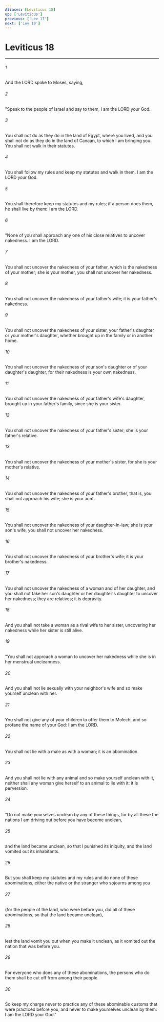 ```yaml
---
Aliases: [Leviticus 18]
up: ['Leviticus']
previous: ['Lev 17']
next: ['Lev 19']
---
```

# Leviticus 18
***



###### 1 
And the LORD spoke to Moses, saying, 

###### 2 
"Speak to the people of Israel and say to them, I am the LORD your God. 

###### 3 
You shall not do as they do in the land of Egypt, where you lived, and you shall not do as they do in the land of Canaan, to which I am bringing you. You shall not walk in their statutes. 

###### 4 
You shall follow my rules and keep my statutes and walk in them. I am the LORD your God. 

###### 5 
You shall therefore keep my statutes and my rules; if a person does them, he shall live by them: I am the LORD. 

###### 6 
"None of you shall approach any one of his close relatives to uncover nakedness. I am the LORD. 

###### 7 
You shall not uncover the nakedness of your father, which is the nakedness of your mother; she is your mother, you shall not uncover her nakedness. 

###### 8 
You shall not uncover the nakedness of your father's wife; it is your father's nakedness. 

###### 9 
You shall not uncover the nakedness of your sister, your father's daughter or your mother's daughter, whether brought up in the family or in another home. 

###### 10 
You shall not uncover the nakedness of your son's daughter or of your daughter's daughter, for their nakedness is your own nakedness. 

###### 11 
You shall not uncover the nakedness of your father's wife's daughter, brought up in your father's family, since she is your sister. 

###### 12 
You shall not uncover the nakedness of your father's sister; she is your father's relative. 

###### 13 
You shall not uncover the nakedness of your mother's sister, for she is your mother's relative. 

###### 14 
You shall not uncover the nakedness of your father's brother, that is, you shall not approach his wife; she is your aunt. 

###### 15 
You shall not uncover the nakedness of your daughter-in-law; she is your son's wife, you shall not uncover her nakedness. 

###### 16 
You shall not uncover the nakedness of your brother's wife; it is your brother's nakedness. 

###### 17 
You shall not uncover the nakedness of a woman and of her daughter, and you shall not take her son's daughter or her daughter's daughter to uncover her nakedness; they are relatives; it is depravity. 

###### 18 
And you shall not take a woman as a rival wife to her sister, uncovering her nakedness while her sister is still alive. 

###### 19 
"You shall not approach a woman to uncover her nakedness while she is in her menstrual uncleanness. 

###### 20 
And you shall not lie sexually with your neighbor's wife and so make yourself unclean with her. 

###### 21 
You shall not give any of your children to offer them to Molech, and so profane the name of your God: I am the LORD. 

###### 22 
You shall not lie with a male as with a woman; it is an abomination. 

###### 23 
And you shall not lie with any animal and so make yourself unclean with it, neither shall any woman give herself to an animal to lie with it: it is perversion. 

###### 24 
"Do not make yourselves unclean by any of these things, for by all these the nations I am driving out before you have become unclean, 

###### 25 
and the land became unclean, so that I punished its iniquity, and the land vomited out its inhabitants. 

###### 26 
But you shall keep my statutes and my rules and do none of these abominations, either the native or the stranger who sojourns among you 

###### 27 
(for the people of the land, who were before you, did all of these abominations, so that the land became unclean), 

###### 28 
lest the land vomit you out when you make it unclean, as it vomited out the nation that was before you. 

###### 29 
For everyone who does any of these abominations, the persons who do them shall be cut off from among their people. 

###### 30 
So keep my charge never to practice any of these abominable customs that were practiced before you, and never to make yourselves unclean by them: I am the LORD your God."

